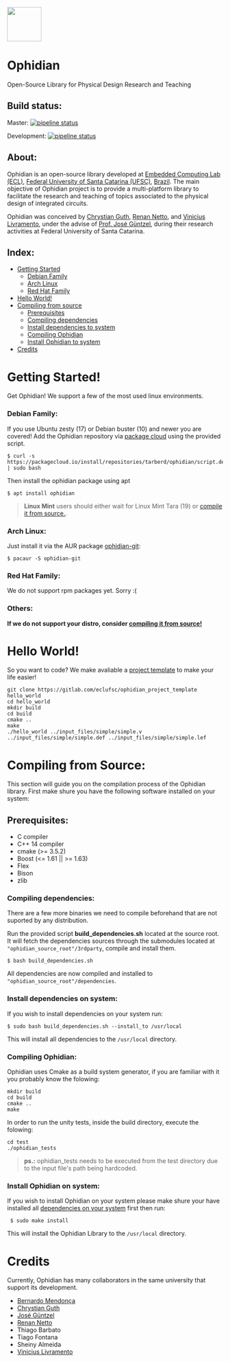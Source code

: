 <img src="https://gitlab.com/eclufsc/ophidian/raw/master/logo.png" width=80 /> 

# Ophidian
Open-Source Library for Physical Design Research and Teaching

## Build status:
Master: [![pipeline status](https://gitlab.com/eclufsc/ophidian/badges/master/pipeline.svg)](https://gitlab.com/eclufsc/ophidian/commits/master)

Development: [![pipeline status](https://gitlab.com/eclufsc/ophidian/badges/development/pipeline.svg)](https://gitlab.com/eclufsc/ophidian/commits/development)

## About:
Ophidian is an open-source library developed at [Embedded Computing Lab (ECL)](http://eclab.paginas.ufsc.br/), [Federal University of Santa Catarina (UFSC)](http://ufsc.br/), [Brazil](https://www.google.com.br/maps/place/Departamento+de+Inform%C3%A1tica+e+Estat%C3%ADstica/@-27.600561,-48.520762,17z/data=!3m1!4b1!4m5!3m4!1s0x95273900f56d3f99:0xc2fd35f96d3fb9b3!8m2!3d-27.6005658!4d-48.5185733?hl=en). The main objective of Ophidian project is to provide a multi-platform library to facilitate the research and teaching of topics associated to the physical design of integrated circuits.

Ophidian was conceived by [Chrystian Guth](http://csguth.com), [Renan Netto](https://renannetto.github.io/), and [Vinicius Livramento](http://vinilivramento.com), under the advise of [Prof. José Güntzel](https://www.inf.ufsc.br/~j.guntzel/), during their research activities at Federal University of Santa Catarina.

## Index:
* [Getting Started](#getting-started)
    * [Debian Family](#debian-family)
    * [Arch Linux](#arch-linux)
    * [Red Hat Family](#red-hat-family)
* [Hello World!](#hello-world)
* [Compiling from source](#compiling-from-source)
    * [Prerequisites](#prerequisites)
    * [Compiling dependencies](#compiling-dependencies)
    * [Install dependencies to system](#install-dependencies-to-system)
    * [Compiling Ophidian](#compiling-ophidian)
    * [Install Ophidian to system](#install-ophidian-to-system)
* [Credits](#credits)

# Getting Started!
Get Ophidian! We support a few of the most used linux environments.

### Debian Family:
If you use Ubuntu zesty (17) or Debian buster (10) and newer you are covered! Add the Ophidian repository via [package cloud](https://packagecloud.io/tarberd/ophidian) using the provided script.
```
$ curl -s https://packagecloud.io/install/repositories/tarberd/ophidian/script.deb.sh | sudo bash
```

Then install the ophidian package using apt
```
$ apt install ophidian
```
> **Linux Mint** users should either wait for Linux Mint Tara (19) or [compile it from source.](#compiling-from-source).

### Arch Linux:
Just install it via the AUR package [ophidian-git](https://aur.archlinux.org/packages/ophidian-git/):
```
$ pacaur -S ophidian-git
```

### Red Hat Family:
We do not support rpm packages yet. Sorry :(

### Others:
**If we do not support your distro, consider [compiling it from source!](#compiling-from-source)**

# Hello World!
So you want to code? We make avaliable a [project template](https://gitlab.com/eclufsc/ophidian_project_template) to make your life easier!

```
git clone https://gitlab.com/eclufsc/ophidian_project_template hello_world
cd hello_world
mkdir build
cd build
cmake ..
make
./hello_world ../input_files/simple/simple.v ../input_files/simple/simple.def ../input_files/simple/simple.lef
``` 

# Compiling from Source:
This section will guide you on the compilation process of the Ophidian library. First make shure you have the following software installed on your system:
## Prerequisites:
* C compiler
* C++ 14 compiler 
* cmake (>= 3.5.2)
* Boost (<= 1.61 || >= 1.63)
* Flex
* Bison
* zlib

### Compiling dependencies:
There are a few more binaries we need to compile beforehand that are not suported by any distribution.

Run the provided script **build_dependencies.sh** located at the source root. It will fetch the dependencies sources through the submodules located at `"ophidian_source_root"/3rdparty`, compile and install them.
```
$ bash build_dependencies.sh
```
All dependencies are now compiled and installed to `"ophidian_source_root"/dependencies`.

### Install dependencies on system:
If you wish to install dependencies on your system run:
```
$ sudo bash build_dependencies.sh --install_to /usr/local
```
This will install all dependencies to the `/usr/local` directory.

### Compiling Ophidian:
Ophidian uses Cmake as a build system generator, if you are familiar with it you probably know the folowing:
```
mkdir build
cd build
cmake ..
make
```
In order to run the unity tests, inside the build directory, execute the folowing:
```
cd test
./ophidian_tests
```
> **ps.:** ophidian_tests needs to be executed from the test directory due to the input file's path being hardcoded.

### Install Ophidian on system:
If you wish to install Ophidian on your system please make shure your have installed all [dependencies on your system](#install-dependencies-to-system) first then run:
```
 $ sudo make install
```
This will install the Ophidian Library to the `/usr/local` directory.

# Credits
Currently, Ophidian has many collaborators in the same university that support its development.
* [Bernardo Mendonça](http://tarberd.me)
* [Chrystian Guth](http://csguth.com)
* [José Güntzel](https://www.inf.ufsc.br/~j.guntzel/)
* [Renan Netto](https://renannetto.github.io/)
* Thiago Barbato
* Tiago Fontana
* Sheiny Almeida
* [Vinicius Livramento](http://vinilivramento.com)

